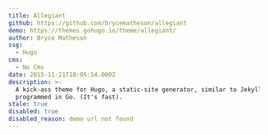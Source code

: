 ```yaml
---
title: Allegiant
github: https://github.com/brycematheson/allegiant
demo: https://themes.gohugo.io/theme/allegiant/
author: Bryce Matheson
ssg:
  - Hugo
cms:
  - No Cms
date: 2015-11-21T18:05:54.000Z
description: >-
  A kick-ass theme for Hugo, a static-site generator, similar to Jekyll, but
  programmed in Go. (It's fast).
stale: true
disabled: true
disabled_reason: demo url not found
---
```

